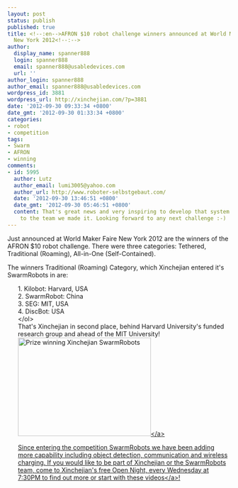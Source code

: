 ```yaml
---
layout: post
status: publish
published: true
title: <!--:en-->AFRON $10 robot challenge winners announced at World Maker Faire
  New York 2012<!--:-->
author:
  display_name: spanner888
  login: spanner888
  email: spanner888@usabledevices.com
  url: ''
author_login: spanner888
author_email: spanner888@usabledevices.com
wordpress_id: 3881
wordpress_url: http://xinchejian.com/?p=3881
date: '2012-09-30 09:33:34 +0800'
date_gmt: '2012-09-30 01:33:34 +0800'
categories:
- robot
- competition
tags:
- Swarm
- AFRON
- winning
comments:
- id: 5995
  author: Lutz
  author_email: lumi3005@yahoo.com
  author_url: http://www.roboter-selbstgebaut.com/
  date: '2012-09-30 13:46:51 +0800'
  date_gmt: '2012-09-30 05:46:51 +0800'
  content: That's great news and very inspiring to develop that system further. Thanks
    to the team we made it. Looking forward to any next challenge :-)
---
```

<p><!--:en-->Just announced at World Maker Faire New York 2012 are the winners of the AFRON $10 robot challenge. There were three categories: Tethered, Traditional (Roaming), All-in-One (Self-Contained).</p>
<p>The winners Traditional (Roaming) Category, which Xinchejian entered it's SwarmRobots in are:</p>
<ol>
1. Kilobot: Harvard, USA<br />
2. SwarmRobot: China<br />
3. SEG: MIT, USA<br />
4. DiscBot: USA<br />
<&#47;ol><br />
That's Xinchejian in second place, behind Harvard University's funded research group and ahead of the MIT University!<br />
<a href="http:&#47;&#47;xinchejian.com&#47;2012&#47;09&#47;30&#47;afron-10-robot-challenge-winners-announced-at-world-maker-faire-new-york-2012&#47;xinchejianswarmrobots-2012-09-28-800x&#47;" rel="attachment wp-att-3884"><img src="http:&#47;&#47;xinchejian.com&#47;wp-content&#47;uploads&#47;2012&#47;09&#47;XinchejianSwarmRobots-2012-09-28-800x-300x222.jpg" alt="Prize winning Xinchejian SwarmRobots" title="Prize winning Xinchejian SwarmRobots" width="300" height="222" class="alignnone size-medium wp-image-3884" &#47;><&#47;a></p>
<p>Since entering the competition SwarmRobots we have been adding more capability including object detection, communication and wireless charging. If you would like to be part of Xinchejian or the SwarmRobots team, come to Xinchejian's free Open Night, every Wednesday at 7:30PM to find out more or start with these <a title="XinCheJian SwarmRobot videos" href="http:&#47;&#47;www.soku.com&#47;search_video&#47;q_spanner888">videos<&#47;a>!<!--:--><!--:zh--><br &#47;><br />
<!--:--></p>
